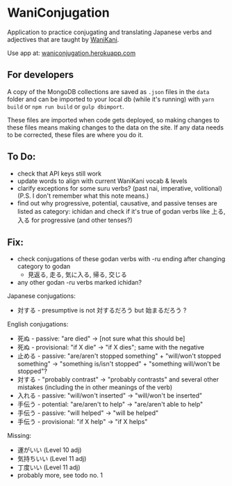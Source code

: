 # WaniConjugation

Application to practice conjugating and translating Japanese verbs and adjectives that are taught by [WaniKani](https://www.wanikani.com/).

Use app at: [waniconjugation.herokuapp.com](http://waniconjugation.herokuapp.com/)

## For developers

A copy of the MongoDB collections are saved as `.json` files in the `data` folder and can be imported to your local db (while it's running) with `yarn build` or `npm run build` or `gulp dbimport`.

These files are imported when code gets deployed, so making changes to these files means making changes to the data on the site. If any data needs to be corrected, these files are where you do it.

## To Do:

- check that API keys still work
- update words to align with current WaniKani vocab & levels
- clarify exceptions for some suru verbs? (past nai, imperative, volitional) (P.S. I don't remember what this note means.)
- find out why progressive, potential, causative, and passive tenses are listed as category: ichidan and check if it's true of godan verbs like 上る, 入る for progressive (and other tenses?)

## Fix:

- check conjugations of these godan verbs with -ru ending after changing category to godan
  - 見返る, 走る, 気に入る, 帰る, 交じる
- any other godan -ru verbs marked ichidan?

Japanese conjugations:

- 対する - presumptive is not 対するだろう but 始まるだろう ?

English conjugations:

- 死ぬ - passive: "are died" -> [not sure what this should be]
- 死ぬ - provisional: "if X die" -> "if X dies"; same with the negative
- 止める - passive: "are/aren't stopped something" + "will/won't stopped something" -> "something is/isn't stopped" + "something will/won't be stopped"?
- 対する - "probably contrast" -> "probably contrasts" and several other mistakes (including the in other meanings of the verb)
- 入れる - passive: "will/won't inserted" -> "will/won't be inserted"
- 手伝う - potential: "are/aren't to help" -> "are/aren't able to help"
- 手伝う - passive: "will helped" -> "will be helped"
- 手伝う - provisional: "if X help" -> "if X helps"

Missing:

- 運がいい (Level 10 adj)
- 気持ちいい (Level 11 adj)
- 丁度いい (Level 11 adj)
- probably more, see todo no. 1
